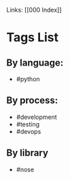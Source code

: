 Links: [[000 Index]]

# Tags List
## By language:
- #python 

## By process:
- #development
- #testing 
- #devops 

## By library
- #nose 